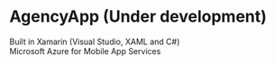 # AgencyApp (Under development)
Built in Xamarin (Visual Studio, XAML and C#) <br>
Microsoft Azure for Mobile App Services
